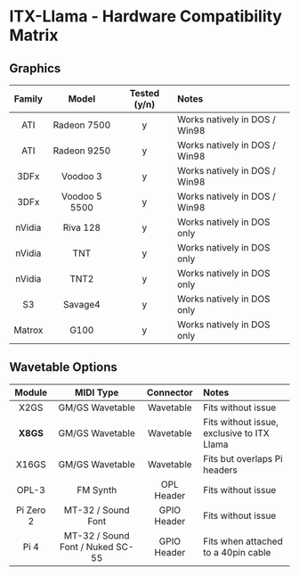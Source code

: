 # ITX-Llama - Hardware Compatibility Matrix

## Graphics
| Family | Model         | Tested (y/n) | Notes                         |
| :----: | :-----------: | :----------: | :---------------------------- |
| ATI    | Radeon 7500   | y            | Works natively in DOS / Win98 |
| ATI    | Radeon 9250   | y            | Works natively in DOS / Win98 |
| 3DFx   | Voodoo 3      | y            | Works natively in DOS / Win98 |
| 3DFx   | Voodoo 5 5500 | y            | Works natively in DOS / Win98 |
| nVidia | Riva 128      | y            | Works natively in DOS only    |
| nVidia | TNT           | y            | Works natively in DOS only    |
| nVidia | TNT2          | y            | Works natively in DOS only    |
| S3     | Savage4       | y            | Works natively in DOS only    |
| Matrox | G100          | y            | Works natively in DOS only    |

## Wavetable Options
| Module    | MIDI Type                        | Connector   | Notes                                       |
| :----:    | :------------------------------: | :---------: | :------------------------------------------ |
| X2GS      | GM/GS Wavetable                  | Wavetable   | Fits without issue                          |
| **X8GS**  | GM/GS Wavetable                  | Wavetable   | Fits without issue, exclusive to ITX Llama  |
| X16GS     | GM/GS Wavetable                  | Wavetable   | Fits but overlaps Pi headers                |
| OPL-3     | FM Synth                         | OPL Header  | Fits without issue                          |
| Pi Zero 2 | MT-32 / Sound Font               | GPIO Header | Fits without issue                          |
| Pi 4      | MT-32 / Sound Font / Nuked SC-55 | GPIO Header | Fits when attached to a 40pin cable         |
